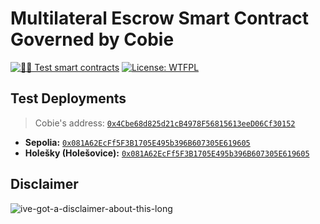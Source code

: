 # Multilateral Escrow Smart Contract Governed by Cobie

[![🕵️‍♂️ Test smart contracts](https://github.com/pcaversaccio/escrow-contract/actions/workflows/test-contracts.yml/badge.svg)](https://github.com/pcaversaccio/escrow-contract/actions/workflows/test-contracts.yml)
[![License: WTFPL](https://img.shields.io/badge/License-WTFPL-blue.svg)](https://www.wtfpl.net/about/)

## Test Deployments

> Cobie's address: [`0x4Cbe68d825d21cB4978F56815613eeD06Cf30152`](https://etherscan.io/address/0x4Cbe68d825d21cB4978F56815613eeD06Cf30152)

- **Sepolia:** [`0x081A62EcFf5F3B1705E495b396B607305E619605`](https://sepolia.etherscan.io/address/0x081A62EcFf5F3B1705E495b396B607305E619605)
- **Holešky (Holešovice):** [`0x081A62EcFf5F3B1705E495b396B607305E619605`](https://holesky.etherscan.io/address/0x081A62EcFf5F3B1705E495b396B607305E619605)

## Disclaimer

![ive-got-a-disclaimer-about-this-long](https://user-images.githubusercontent.com/25297591/154054324-6639d92d-0133-416c-b929-374ba7bb9218.jpg)
